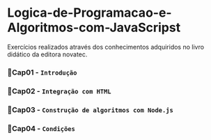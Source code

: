 # Logica-de-Programacao-e-Algoritmos-com-JavaScripst
Exercícios realizados através dos conhecimentos adquiridos no livro didático da editora novatec. 

### 📗Cap01 - ```Introdução```

### 📗Cap02 - ```Integração com HTML```

### 📗Cap03 - ```Construção de algoritmos com Node.js```

### 📗Cap04 - ```Condições```
